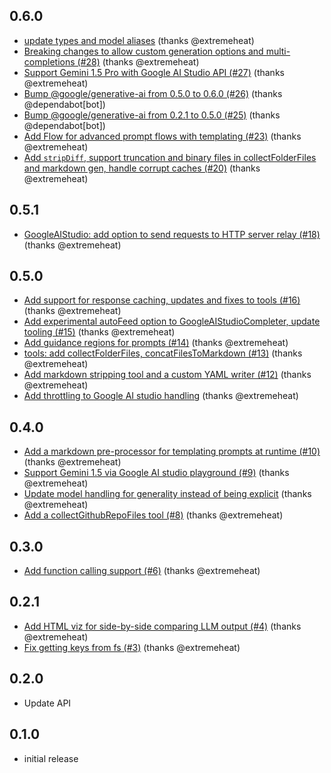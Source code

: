 ## 0.6.0
* [update types and model aliases](https://github.com/extremeheat/LXL/commit/069a0a2d7969328ffe2062234a54f58331905ddc) (thanks @extremeheat)
* [Breaking changes to allow custom generation options and multi-completions (#28)](https://github.com/extremeheat/LXL/commit/2d836f2ad6e8cd177fc46b18f945725d9083ae50) (thanks @extremeheat)
* [Support Gemini 1.5 Pro with Google AI Studio API (#27)](https://github.com/extremeheat/LXL/commit/73cdf1d0f079e8f2440765bef9d7484f0c76b5ba) (thanks @extremeheat)
* [Bump @google/generative-ai from 0.5.0 to 0.6.0 (#26)](https://github.com/extremeheat/LXL/commit/f4b01f05ee0632181bf1eafc93b1ce9147866053) (thanks @dependabot[bot])
* [Bump @google/generative-ai from 0.2.1 to 0.5.0 (#25)](https://github.com/extremeheat/LXL/commit/606d50bb1eed5f0fb1d4a037d0b4536d8c746c7d) (thanks @dependabot[bot])
* [Add Flow for advanced prompt flows with templating (#23)](https://github.com/extremeheat/LXL/commit/03cf5261395fe619a325e008ad29ab406529eda8) (thanks @extremeheat)
* [Add `stripDiff`, support truncation and binary files in collectFolderFiles and markdown gen, handle corrupt caches (#20)](https://github.com/extremeheat/LXL/commit/fe7a4a5871787fdbfd829d548852e588f5ec8ab9) (thanks @extremeheat)

## 0.5.1
* [GoogleAIStudio: add option to send requests to HTTP server relay (#18)](https://github.com/extremeheat/LXL/commit/afb1d1e2344072967bbe092660793a213be751b0) (thanks @extremeheat)

## 0.5.0
* [Add support for response caching, updates and fixes to tools (#16)](https://github.com/extremeheat/LXL/commit/2f0653ddaef850a659f585e95ad0f279dcf51a24) (thanks @extremeheat)
* [Add experimental autoFeed option to GoogleAIStudioCompleter, update tooling (#15)](https://github.com/extremeheat/LXL/commit/cb747114dbec6167fe5ac9021ea88ec2a049c001) (thanks @extremeheat)
* [Add guidance regions for prompts (#14)](https://github.com/extremeheat/LXL/commit/d17fe7521ed68eedf028e0089d8a446b5d349c07) (thanks @extremeheat)
* [tools: add collectFolderFiles, concatFilesToMarkdown (#13)](https://github.com/extremeheat/LXL/commit/c61429d4c11abc0f863ecabc73962cc27c9235f3) (thanks @extremeheat)
* [Add markdown stripping tool and a custom YAML writer (#12)](https://github.com/extremeheat/LXL/commit/a7fd21dd0d94c30145185047f520160ec9263574) (thanks @extremeheat)
* [Add throttling to Google AI studio handling](https://github.com/extremeheat/LXL/commit/008ffad6b9f0dc0f17c77481d275b05d43d1b817) (thanks @extremeheat)

## 0.4.0
* [Add a markdown pre-processor for templating prompts at runtime (#10)](https://github.com/extremeheat/LXL/commit/382d5c3dad016ff9b71aca83ea6131c861a20327) (thanks @extremeheat)
* [Support Gemini 1.5 via Google AI studio playground (#9)](https://github.com/extremeheat/LXL/commit/3cad49f578957a814188b1ddd56dd9621ff2777e) (thanks @extremeheat)
* [Update model handling for generality instead of being explicit](https://github.com/extremeheat/LXL/commit/b34f38904fa791f94be38f4b4664c1de51a39582) (thanks @extremeheat)
* [Add a collectGithubRepoFiles tool (#8)](https://github.com/extremeheat/LXL/commit/aa509273e6e9843459f6eac93dfe90c066d3cf3e) (thanks @extremeheat)

## 0.3.0
* [Add function calling support (#6)](https://github.com/extremeheat/LXL/commit/e88a604aaeb4cc2f4eb45e0044d9f942187c025b) (thanks @extremeheat)

## 0.2.1
* [Add HTML viz for side-by-side comparing LLM output (#4)](https://github.com/extremeheat/LXL/commit/8a98e861c999500e2abb4176880067d2036d66d3) (thanks @extremeheat)
* [Fix getting keys from fs (#3)](https://github.com/extremeheat/LXL/commit/0c37eb431003e9bad33965ff66f24f8406d82954) (thanks @extremeheat)

## 0.2.0
* Update API

## 0.1.0
* initial release
